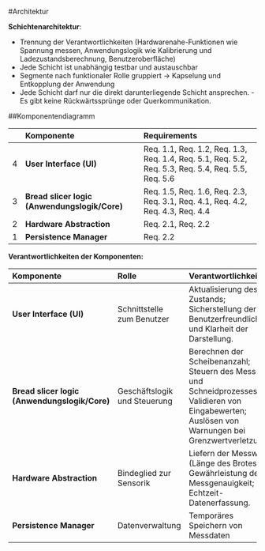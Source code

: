 #Architektur

**Schichtenarchitektur**:



- Trennung der Verantwortlichkeiten (Hardwarenahe-Funktionen wie Spannung messen, Anwendungslogik wie Kalibrierung und
  Ladezustandsberechnung, Benutzeroberfläche)
- Jede Schicht ist unabhängig testbar und austauschbar
- Segmente nach funktionaler Rolle gruppiert → Kapselung und Entkopplung der Anwendung
- Jede Schicht darf nur die direkt darunterliegende Schicht ansprechen.
  -Es gibt keine Rückwärtssprünge oder Querkommunikation.

  


##Komponentendiagramm

| | **Komponente** | **Requirements** |
|:-:|:---|:---|
| 4 | **User Interface (UI)** | Req. 1.1, Req. 1.2, Req. 1.3, Req. 1.4, Req. 5.1, Req. 5.2, Req. 5.3, Req. 5.4, Req. 5.5, Req. 5.6 |
| 3 | **Bread slicer logic (Anwendungslogik/Core)** | Req. 1.5, Req. 1.6, Req. 2.3, Req. 3.1, Req. 4.1, Req. 4.2, Req. 4.3, Req. 4.4 |
| 2 | **Hardware Abstraction** | Req. 2.1, Req. 2.2 |
| 1 | **Persistence Manager** | Req. 2.2 |




**Verantwortlichkeiten der Komponenten:**

| **Komponente** | **Rolle** | **Verantwortlichkeiten** |
|:---|:---|:---|
| **User Interface (UI)** | Schnittstelle zum Benutzer | Aktualisierung des Zustands; Sicherstellung der Benutzerfreundlichkeit und Klarheit der Darstellung. |
| **Bread slicer logic (Anwendungslogik/Core)** | Geschäftslogik und Steuerung | Berechnen der Scheibenanzahl; Steuern des Mess- und Schneidprozesses; Validieren von Eingabewerten; Auslösen von Warnungen bei Grenzwertverletzung. |
| **Hardware Abstraction** | Bindeglied zur Sensorik | Liefern der Messwerte (Länge des Brotes); Gewährleistung der Messgenauigkeit; Echtzeit-Datenerfassung. |
| **Persistence Manager** |Datenverwaltung|  Temporäres Speichern von Messdaten|
